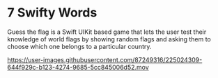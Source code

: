 # 7 Swifty Words

Guess the flag is a Swift UIKit based game that lets the user test their knowledge of world flags by showing random flags and asking them to choose which one belongs to a particular country.




https://user-images.githubusercontent.com/87249316/225024309-644f929c-b123-4274-9685-5cc845006d52.mov

